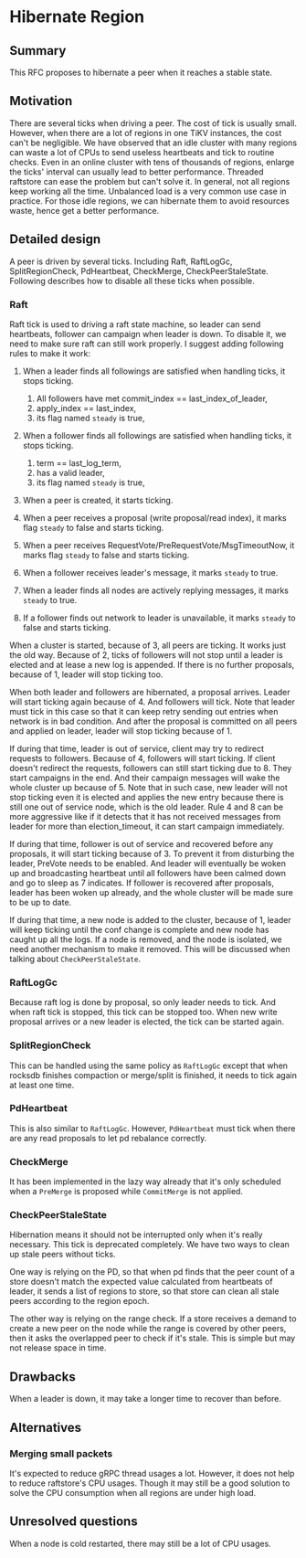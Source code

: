 # Hibernate Region

## Summary

This RFC proposes to hibernate a peer when it reaches a stable state.

## Motivation

There are several ticks when driving a peer. The cost of tick is usually
small. However, when there are a lot of regions in one TiKV instances, the
cost can't be negligible. We have observed that an idle cluster with many
regions can waste a lot of CPUs to send useless heartbeats and tick to routine
checks. Even in an online cluster with tens of thousands of regions, enlarge
the ticks' interval can usually lead to better performance. Threaded raftstore
can ease the problem but can't solve it. In general, not all regions keep
working all the time. Unbalanced load is a very common use case in practice.
For those idle regions, we can hibernate them to avoid resources waste, hence
get a better performance.

## Detailed design

A peer is driven by several ticks. Including Raft, RaftLogGc,
SplitRegionCheck, PdHeartbeat, CheckMerge, CheckPeerStaleState.
Following describes how to disable all these ticks when possible.

### Raft

Raft tick is used to driving a raft state machine, so leader can send
heartbeats, follower can campaign when leader is down. To disable it, we need
to make sure raft can still work properly. I suggest adding following rules to
make it work:

1. When a leader finds all followings are satisfied when handling ticks,
   it stops ticking.

    1) All followers have met commit_index == last_index_of_leader,
    2) apply_index == last_index,
    3) its flag named `steady` is true,

2. When a follower finds all followings are satisfied when handling ticks,
   it stops ticking.

    1) term == last_log_term,
    2) has a valid leader,
    3) its flag named `steady` is true,

3. When a peer is created, it starts ticking.

4. When a peer receives a proposal (write proposal/read index), it marks flag
   `steady` to false and starts ticking.

5. When a peer receives RequestVote/PreRequestVote/MsgTimeoutNow, it marks
   flag `steady` to false and starts ticking.

6. When a follower receives leader's message, it marks `steady` to true.

7. When a leader finds all nodes are actively replying messages, it marks
   `steady` to true.

8. If a follower finds out network to leader is unavailable, it marks `steady`
   to false and starts ticking.

When a cluster is started, because of 3, all peers are ticking. It works
just the old way. Because of 2, ticks of followers will not stop until a
leader is elected and at lease a new log is appended. If there is no further
proposals, because of 1, leader will stop ticking too.

When both leader and followers are hibernated, a proposal arrives. Leader will
start ticking again because of 4. And followers will tick. Note that leader
must tick in this case so that it can keep retry sending out entries when
network is in bad condition. And after the proposal is committed on all peers
and applied on leader, leader will stop ticking because of 1.

If during that time, leader is out of service, client may try to redirect
requests to followers. Because of 4, followers will start ticking. If client
doesn't redirect the requests, followers can still start ticking due to 8.
They start campaigns in the end. And their campaign messages will wake the
whole cluster up because of 5. Note that in such case, new leader will not
stop ticking even it is elected and applies the new entry because there is
still one out of service node, which is the old leader. Rule 4 and 8 can be
more aggressive like if it detects that it has not received messages from
leader for more than election_timeout, it can start campaign immediately.

If during that time, follower is out of service and recovered before any
proposals, it will start ticking because of 3. To prevent it from disturbing
the leader, PreVote needs to be enabled. And leader will eventually be woken
up and broadcasting heartbeat until all followers have been calmed down and go
to sleep as 7 indicates. If follower is recovered after proposals, leader has
been woken up already, and the whole cluster will be made sure to be up to
date.

If during that time, a new node is added to the cluster, because of 1, leader
will keep ticking until the conf change is complete and new node has caught up
all the logs. If a node is removed, and the node is isolated, we need another
mechanism to make it removed. This will be discussed when talking about
`CheckPeerStaleState`.

### RaftLogGc

Because raft log is done by proposal, so only leader needs to tick. And when
raft tick is stopped, this tick can be stopped too. When new write proposal
arrives or a new leader is elected, the tick can be started again.

### SplitRegionCheck

This can be handled using the same policy as `RaftLogGc` except that when
rocksdb finishes compaction or merge/split is finished, it needs to tick again
at least one time.

### PdHeartbeat

This is also similar to `RaftLogGc`. However, `PdHeartbeat` must tick when
there are any read proposals to let pd rebalance correctly.

### CheckMerge

It has been implemented in the lazy way already that it's only scheduled when
a `PreMerge` is proposed while `CommitMerge` is not applied.

### CheckPeerStaleState

Hibernation means it should not be interrupted only when it's really
necessary. This tick is deprecated completely. We have two ways to clean up
stale peers without ticks.

One way is relying on the PD, so that when pd finds that the peer count of a
store doesn't match the expected value calculated from heartbeats of leader,
it sends a list of regions to store, so that store can clean all stale peers
according to the region epoch.

The other way is relying on the range check. If a store receives a demand to
create a new peer on the node while the range is covered by other peers, then
it asks the overlapped peer to check if it's stale. This is simple but may not
release space in time.

## Drawbacks

When a leader is down, it may take a longer time to recover than before.

## Alternatives

### Merging small packets

It's expected to reduce gRPC thread usages a lot. However, it does not help to
reduce raftstore's CPU usages. Though it may still be a good solution to solve
the CPU consumption when all regions are under high load.

## Unresolved questions

When a node is cold restarted, there may still be a lot of CPU usages.
